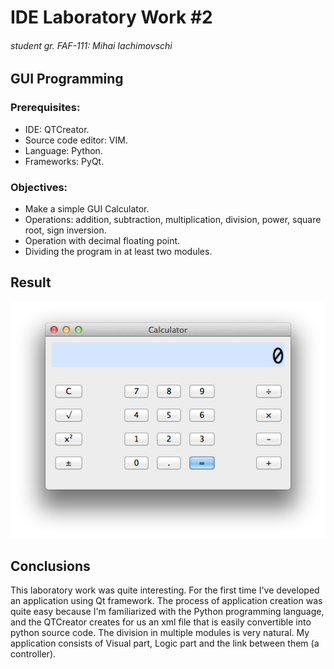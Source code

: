 # IDE Laboratory Work #2
###### student gr. FAF-111: Mihai Iachimovschi

GUI Programming
---------------

### Prerequisites:
- IDE: QTCreator.
- Source code editor: VIM.
- Language: Python.
- Frameworks: PyQt.

### Objectives:
- Make a simple GUI Calculator.
- Operations: addition, subtraction, multiplication, division, power, square root, sign inversion.
- Operation with decimal floating point.
- Dividing the program in at least two modules.

Result
------
![Main Window](https://github.com/mishunika/IDE-labs/blob/master/Lab%232/screenshot.png)

Conclusions
-----------
This laboratory work was quite interesting. For the first time I've developed an application using Qt framework.
The process of application creation was quite easy because I'm familiarized with the Python programming language, and the QTCreator creates for us an xml file that is easily convertible into python source code.
The division in multiple modules is very natural. My application consists of Visual part, Logic part and the link between them (a controller).

